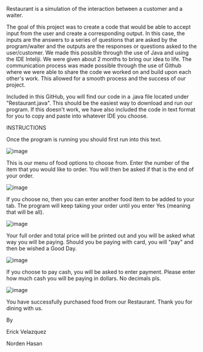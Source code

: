 Restaurant is a simulation of the interaction between a customer and a waiter.

The goal of this project was to create a code that would be able to accept input from the user and create a corresponding output. In this case, the inputs are the answers to a series of questions that are asked by the program/waiter and the outputs are the responses or questions asked to the user/customer. We made this possible through the use of Java and using the IDE Inteliji. We were given about 2 months to bring our idea to life. The communication process was made possible through the use of Github where we were able to share the code we worked on and build upon each other's work. This allowed for a smooth process and the success of our project.

Included in this GitHub, you will find our code in a .java file located under "Restaurant.java". This should be the easiest way to download and run our program. If this doesn't work, we have also included the code in text format for you to copy and paste into whatever IDE you choose. 

INSTRUCTIONS

Once the program is running you should first run into this text.

![image](https://github.com/MavErick0816/Restaurant/assets/166775613/0ef891cd-06d9-4d26-8aaa-724a53f68bd7)

This is our menu of food options to choose from. Enter the number of the item that you would like to order. You will then be asked if that is the end of your order.

![image](https://github.com/MavErick0816/Restaurant/assets/166775613/1a494fa9-ff1e-41e6-99c4-855ae4b80082)

If you choose no, then you can enter another food item to be added to your tab. The program will keep taking your order until you enter Yes (meaning that will be all).

![image](https://github.com/MavErick0816/Restaurant/assets/166775613/ea75ab0d-dda4-49da-8f4b-3971b2d0c408)

Your full order and total price will be printed out and you will be asked what way you will be paying. Should you be paying with card, you will "pay" and then be wished a Good Day.

![image](https://github.com/MavErick0816/Restaurant/assets/166775613/98a9c47d-5c45-4fa2-b226-900a780da31b)

If you choose to pay cash, you will be asked to enter payment. Please enter how much cash you will be paying in dollars. No decimals pls.

![image](https://github.com/MavErick0816/Restaurant/assets/166775613/5bc6e99f-c057-418c-aa05-f48b54973f59)

You have successfully purchased food from our Restaurant. Thank you for dining with us.




By

Erick Velazquez

Norden Hasan
